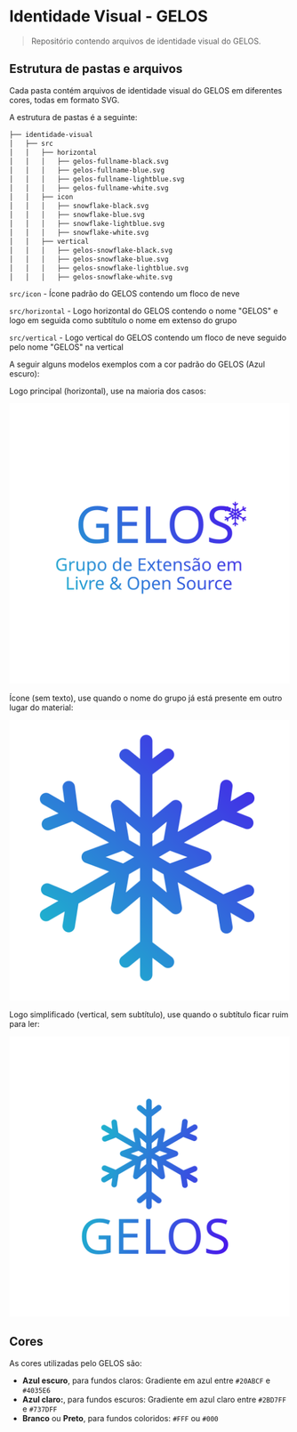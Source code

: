# Identidade Visual - GELOS

> Repositório contendo arquivos de identidade visual do GELOS.

## Estrutura de pastas e arquivos

Cada pasta contém arquivos de identidade visual do GELOS em diferentes cores, todas em formato SVG.

A estrutura de pastas é a seguinte:

```text
├── identidade-visual
│   ├── src
│   │   ├── horizontal
│   │   │   ├── gelos-fullname-black.svg
│   │   │   ├── gelos-fullname-blue.svg
│   │   │   ├── gelos-fullname-lightblue.svg
│   │   │   ├── gelos-fullname-white.svg
│   │   ├── icon
│   │   │   ├── snowflake-black.svg
│   │   │   ├── snowflake-blue.svg
│   │   │   ├── snowflake-lightblue.svg
│   │   │   ├── snowflake-white.svg
│   │   ├── vertical
│   │   │   ├── gelos-snowflake-black.svg
│   │   │   ├── gelos-snowflake-blue.svg
│   │   │   ├── gelos-snowflake-lightblue.svg
│   │   │   ├── gelos-snowflake-white.svg
```

`src/icon` - Ícone padrão do GELOS contendo um floco de neve

`src/horizontal` - Logo horizontal do GELOS contendo o nome "GELOS" e logo em seguida como subtítulo o nome em extenso do grupo

`src/vertical` - Logo vertical do GELOS contendo um floco de neve seguido pelo nome "GELOS" na vertical

A seguir alguns modelos exemplos com a cor padrão do GELOS (Azul escuro):

Logo principal (horizontal), use na maioria dos casos:

![Logo principal](src/horizontal/gelos-fullname-blue.svg)

Ícone (sem texto), use quando o nome do grupo já está presente em outro lugar do material:

![Icone](src/icon/snowflake-blue.svg)

Logo simplificado (vertical, sem subtítulo), use quando o subtítulo ficar ruim para ler:

![Logo simplificado](src/vertical/gelos-snowflake-blue.svg)

## Cores

As cores utilizadas pelo GELOS são:

- **Azul escuro**, para fundos claros: Gradiente em azul entre `#20ABCF` e `#4035E6`
- **Azul claro:**, para fundos escuros: Gradiente em azul claro entre `#2BD7FF` e `#737DFF`
- **Branco** ou **Preto**, para fundos coloridos: `#FFF` ou `#000`
